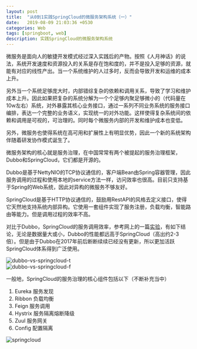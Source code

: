 ```yaml
---
layout: post
title:  "从0到1实践SpringCloud的微服务架构系统（一）"
date:   2019-08-09 21:03:36 +0530
categories: Web
tags: [springboot, web]
description: 实践SpringCloud的微服务架构系统
---
```


微服务是面向人的敏捷开发模式经过深入实践后的产物。按照《人月神话》的说法，系统开发速度和资源投入的关系是存在饱和度的，并不是投入足够的资源，就能有对应的线性产出。当一个系统维护的人过多时，反而会导致开发和运维的成本上升。

另外当一个系统足够庞大时，内部错综复杂的依赖和调用关系，导致了学习和维护成本上升。因此如果把复杂的系统分解为一个个足够内聚足够微小的（代码量在10w左右）系统，对外暴露其核心业务接口，通过一系列不同业务系统的服务接口编排，表达一个完整的业务语义，实现统一的对外功能。这样使得复杂系统间的依赖和调用是可视的，可治理的。同时每个微服务内部的开发和维护成本也变低。

另外，微服务也使得系统在高可用和扩展性上有明显优势，因此一个新的系统架构伴随着研发协作模式诞生了。

微服务架构的核心就是服务治理，在中国常常有两个被提起的服务治理框架，Dubbo和SpringCloud，它们都是开源的。

Dubbo是基于NettyNIO的TCP协议通信的，客户端Bean由Spring容器管理，因此服务调用的过程和使用本地的service方法一样，访问效率也很高。目前只支持基于Spring的Web系统，因此对异构的微服务不够友好。

SpringCloud是基于HTTP协议通信的，鼓励用RestAPI的风格去定义接口，使得它天然地支持系统内部异构。它使用一套组件实现了服务注册，负载均衡，智能路由等能力。但是调用过程的效率不高。

对比于Dubbo，SpringCloud的服务调用效率，参考网上的一篇[实验](https://mp.weixin.qq.com/s/omVAEzQTcV5o5AGsSU_u7Q)，有如下结论，无论是数据量大或小，Dubbo的性能都远高于SpringCloud（高出约2-3倍）。但是由于Dubbo在2017年前后断断续续已经没有更新，所以更加活跃SpringCloud体系得到广泛使用。

![dubbo-vs-springcloud-t](https://phaedo.github.io/blog/post-assets/2019-08/dubbo-vs-springcloud-t.png)  
![dubbo-vs-springcloud-f](https://phaedo.github.io/blog/post-assets/2019-08/dubbo-vs-springcloud-f.png)  

一般地，SpringCloud的服务治理的核心组件包括以下（不断补充当中）
1. Eureka 服务发现
2. Ribbon 负载均衡
3. Feign 服务调用
4. Hystrix 服务隔离熔断降级
5. Zuul 服务网关
6. Config 配置隔离

![springcloud](https://phaedo.github.io/blog/post-assets/2019-08/springcloud.png)
